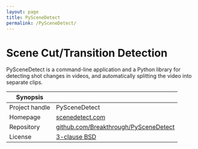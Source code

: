 ```yaml
---
layout: page
title: PySceneDetect
permalink: /PySceneDetect/
---
```


# Scene Cut/Transition Detection

PySceneDetect is a command-line application and a Python library for detecting shot changes in videos, and automatically splitting the video into separate clips.

| Synopsis         |  |
|------------------|--|
| Project handle   | PySceneDetect |
| Homepage         | [scenedetect.com](https://scenedetect.com/en/latest/) |
| Repository       | [github.com/Breakthrough/PySceneDetect](https://github.com/Breakthrough/PySceneDetect) |
| License          | [3-clause BSD](https://opensource.org/licenses/BSD-3-Clause) |


